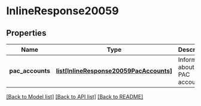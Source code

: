 # InlineResponse20059

## Properties
Name | Type | Description | Notes
------------ | ------------- | ------------- | -------------
**pac_accounts** | [**list[InlineResponse20059PacAccounts]**](InlineResponse20059PacAccounts.md) | Information about the PAC accounts. | [optional] 

[[Back to Model list]](../README.md#documentation-for-models) [[Back to API list]](../README.md#documentation-for-api-endpoints) [[Back to README]](../README.md)

